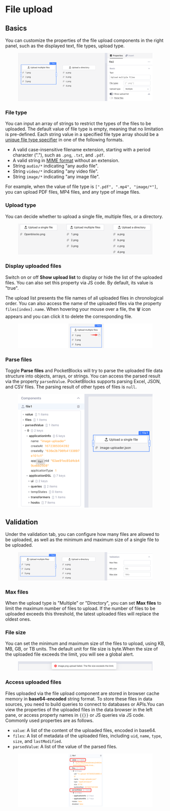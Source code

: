 # File upload

## Basics

You can customize the properties of the file upload components in the right panel, such as the displayed text, file types, upload type.

<figure><img src="../../.gitbook/assets/build-apps/component-guides/file-upload/01.png" alt=""><figcaption></figcaption></figure>

### File type

You can input an array of strings to restrict the types of the files to be uploaded. The default value of file type is empty, meaning that no limitation is pre-defined. Each string value in a specified file type array should be a [unique file type specifier](https://developer.mozilla.org/en-US/docs/Web/HTML/Element/input/file#unique_file_type_specifiers) in one of the following formats.

- A valid case-insensitive filename extension, starting with a period character ("."), such as `.png`, `.txt`, and `.pdf`.
- A valid string in [MIME format](https://developer.mozilla.org/en-US/docs/Web/HTTP/Basics_of_HTTP/MIME_types) without an extension.
- String `audio/*` indicating "any audio file".
- String `video/*` indicating "any video file".
- String `image/*` indicating "any image file".

For example, when the value of file type is `[".pdf", ".mp4", "image/*"]`, you can upload PDF files, MP4 files, and any type of image files.

### Upload type

You can decide whether to upload a single file, multiple files, or a directory.

<figure><img src="../../.gitbook/assets/build-apps/component-guides/file-upload/02.png" alt=""><figcaption></figcaption></figure>

### Display uploaded files

Switch on or off **Show upload list** to display or hide the list of the uploaded files. You can also set this property via JS code. By default, its value is "true".

The upload list presents the file names of all uploaded files in chronological order. You can also access the name of the uploaded files via the property `files[index].name`. When hovering your mouse over a file, the 🗑️ icon appears and you can click it to delete the corresponding file.

<figure><img src="../../.gitbook/assets/build-apps/component-guides/file-upload/03.png" alt=""><figcaption></figcaption></figure>

### Parse files

Toggle **Parse files** and PocketBlocks will try to parse the uploaded file data structure into objects, arrays, or strings. You can access the parsed result via the property `parsedValue`. PocketBlocks supports parsing Excel, JSON, and CSV files. The parsing result of other types of files is `null`.

<figure><img src="../../.gitbook/assets/build-apps/component-guides/file-upload/04.png" alt=""><figcaption></figcaption></figure>

## Validation

Under the validation tab, you can configure how many files are allowed to be uploaded, as well as the minimum and maximum size of a single file to be uploaded.

<figure><img src="../../.gitbook/assets/build-apps/component-guides/file-upload/05.png" alt=""><figcaption></figcaption></figure>

### Max files

When the upload type is "Multiple" or "Directory", you can set **Max files** to limit the maximum number of files to upload. If the number of files to be uploaded exceeds this threshold, the latest uploaded files will replace the oldest ones.

### File size

You can set the minimum and maximum size of the files to upload, using KB, MB, GB, or TB units. The default unit for file size is byte.When the size of the uploaded file exceeds the limit, you will see a global alert.

<figure><img src="../../.gitbook/assets/build-apps/component-guides/file-upload/06.png" alt=""><figcaption></figcaption></figure>

### Access uploaded files

Files uploaded via the file upload component are stored in browser cache memory in **base64-encoded** string format. To store these files in data sources, you need to build queries to connect to databases or APIs.You can view the properties of the uploaded files in the data browser in the left pane, or access property names in `{{}}` or JS queries via JS code. Commonly used properties are as follows.

- `value`: A list of the content of the uploaded files, encoded in base64.
- `files`: A list of metadata of the uploaded files, including `uid`, `name`, `type`, `size`, and `lastModified`.
- `parsedValue`: A list of the value of the parsed files.

<figure><img src="../../.gitbook/assets/build-apps/component-guides/file-upload/07.png" alt=""><figcaption></figcaption></figure>
